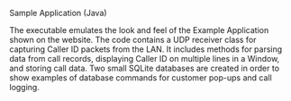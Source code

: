 Sample Application (Java)

The executable emulates the look and feel of the Example Application shown on the website.  The code contains a UDP receiver class for capturing Caller ID packets from the LAN.  It includes methods for parsing data from call records, displaying Caller ID on multiple lines in a Window, and storing call data. Two small SQLite databases are created in order to show examples of database commands for customer pop-ups and call logging.